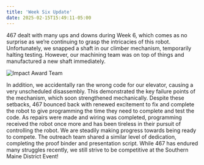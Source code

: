 ```yaml
---
title: 'Week Six Update'
date: 2025-02-15T15:49:11-05:00
---
```

467 dealt with many ups and downs during Week 6, which comes as no surprise as we’re continuing to grasp the intricacies of this robot. Unfortunately, we snapped a shaft in our climber mechanism, temporarily halting testing. However, our machining team was on top of things and manufactured a new shaft immediately. 

![Impact Award Team](2025-02-15-week6-photo.jpg)

In addition, we accidentally ran the wrong code for our elevator, causing a very unscheduled disassembly. This demonstrated the key failure points of the mechanism, which soon strengthened mechanically. Despite these setbacks, 467 bounced back with renewed excitement to fix and complete the robot to give programming the time they need to complete and test the code. As repairs were made and wiring was completed, programming received the robot once more and has been tireless in their pursuit of controlling the robot. We are steadily making progress towards being ready to compete. The outreach team shared a similar level of dedication, completing the proof binder and presentation script. While 467 has endured many struggles recently, we still strive to be competitive at the Southern Maine District Event!
